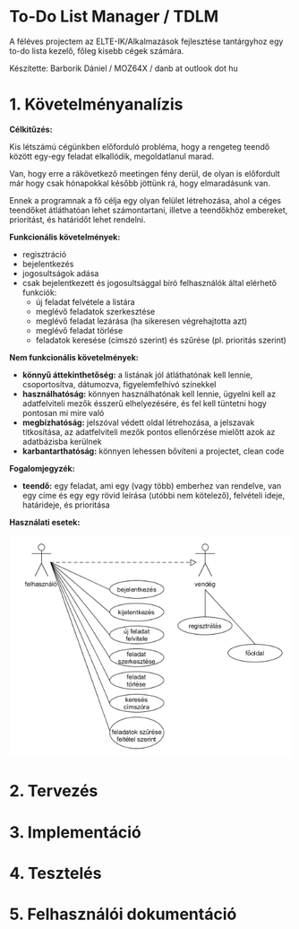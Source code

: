 # To-Do List Manager / TDLM

A féléves projectem az ELTE-IK/Alkalmazások fejlesztése tantárgyhoz egy to-do lista kezelő, főleg kisebb cégek számára.

Készítette: Barborik Dániel / MOZ64X / danb at outlook dot hu

# 1. Követelményanalízis

__Célkitűzés:__

Kis létszámú cégünkben előforduló probléma, hogy a rengeteg teendő között egy-egy feladat elkallódik, megoldatlanul marad.

Van, hogy erre a rákövetkező meetingen fény derül, de olyan is előfordult már hogy csak hónapokkal később jöttünk rá, hogy elmaradásunk van.

Ennek a programnak a fő célja egy olyan felület létrehozása, ahol a céges teendőket átláthatóan lehet számontartani, illetve a teendőkhöz embereket, prioritást, és határidőt lehet rendelni.

__Funkcionális követelmények:__

- regisztráció
- bejelentkezés
- jogosultságok adása
- csak bejelentkezett és jogosultsággal bíró felhasználók által elérhető funkciók:
  - új feladat felvétele a listára
  - meglévő feladatok szerkesztése
  - meglévő feladat lezárása (ha sikeresen végrehajtotta azt)
  - meglévő feladat törlése
  - feladatok keresése (címszó szerint) és szűrése (pl. prioritás szerint)

__Nem funkcionális követelmények:__

- __könnyű áttekinthetőség:__ a listának jól átláthatónak kell lennie, csoportosítva, dátumozva, figyelemfelhívó színekkel
- __használhatóság:__ könnyen használhatónak kell lennie, ügyelni kell az adatfelviteli mezők ésszerű elhelyezésére, és fel kell tüntetni hogy pontosan mi mire való
- __megbízhatóság:__ jelszóval védett oldal létrehozása, a jelszavak titkosítása, az adatfelviteli mezők pontos ellenőrzése mielőtt azok az adatbázisba kerülnek
- __karbantarthatóság:__ könnyen lehessen bővíteni a projectet, clean code

__Fogalomjegyzék:__

- __teendő:__ egy feladat, ami egy (vagy több) emberhez van rendelve, van egy címe és egy egy rövid leírása (utóbbi nem kötelező), felvételi ideje, határideje, és prioritása

__Használati esetek:__

![Használati esetek](documentation-assets/use-case-1.png)

# 2. Tervezés

# 3. Implementáció

# 4. Tesztelés

# 5. Felhasználói dokumentáció